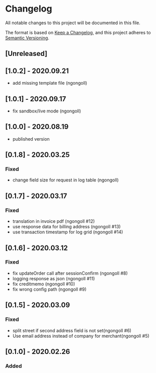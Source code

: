 # Changelog
All notable changes to this project will be documented in this file.

The format is based on [Keep a Changelog](https://keepachangelog.com/en/1.0.0/),
and this project adheres to [Semantic Versioning](https://semver.org/spec/v2.0.0.html).

## [Unreleased]


## [1.0.2] - 2020.09.21
- add missing template file (ngongoll)
## [1.0.1] - 2020.09.17
- fix sandbox/live mode (ngongoll)
## [1.0.0] - 2020.08.19
- published version

## [0.1.8] - 2020.03.25
### Fixed
- change field size for request in log table (ngongoll)

## [0.1.7] - 2020.03.17
### Fixed
- translation in invoice pdf (ngongoll #12)
- use response data for billing address (ngongoll #13)
- use transaction timestamp for log grid (ngongoll #14)

## [0.1.6] - 2020.03.12
### Fixed
- fix updateOrder call after sessionConfirm (ngongoll #8)
- logging response as json (ngongoll #11)
- fix creditmemo (ngongoll #10)
- fix wrong config path (ngongoll #9)

## [0.1.5] - 2020.03.09
### Fixed
- split street if second address field is not set(ngongoll #6)
- Use email address instead of company for merchant(ngongoll #5)

## [0.1.0] - 2020.02.26
### Added
